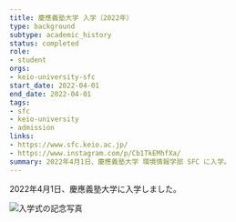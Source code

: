 ```yaml
---
title: 慶應義塾大学 入学（2022年）
type: background
subtype: academic_history
status: completed
role:
- student
orgs:
- keio-university-sfc
start_date: 2022-04-01
end_date: 2022-04-01
tags:
- sfc
- keio-university
- admission
links:
- https://www.sfc.keio.ac.jp/
- https://www.instagram.com/p/Cb1TkEMhfXa/
summary: 2022年4月1日、慶應義塾大学 環境情報学部 SFC に入学。
---
```


2022年4月1日、慶應義塾大学に入学しました。

![入学式の記念写真](linked_assets/30_Background/academic_history/keio_university_admission_2022/keio_admission_photo.jpg)
